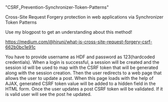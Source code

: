 "CSRF_Prevention-Synchronizer-Token-Patterns" 

Cross-Site Request Forgery protection in web applications via Synchronizer Token Patterns

Use my blogpost to get an understanding about this method!

https://medium.com/@hiruni/what-is-cross-site-request-forgery-csrf-662b0bc1e91c

You have to provide username as HDF and password as 123(hardcoded credentials). When a login is successful, a session will be created and the session id will be used to map with the CSRF token that will be generated along with the session creation.
Then the user redirects to a web page that allows the user to update a post. When this page loads with the help of AJAX, generated CSRF token value will be added to a hidden field in the HTML form.
Once the user updates a post CSRF token will be validated. If it is valid user will see the post he updated.
